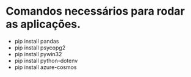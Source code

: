 # Comandos necessários para rodar as aplicações.
* pip install pandas
* pip install psycopg2
* pip install pywin32
* pip install python-dotenv
* pip install azure-cosmos
